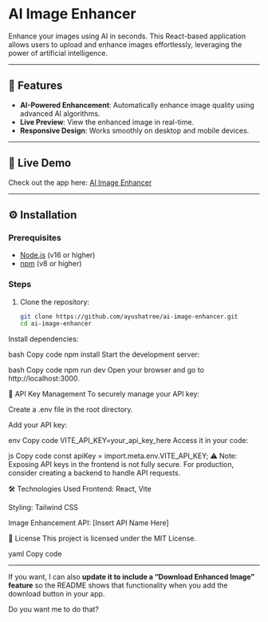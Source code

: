 # AI Image Enhancer

Enhance your images using AI in seconds. This React-based application allows users to upload and enhance images effortlessly, leveraging the power of artificial intelligence.

---

## 🚀 Features

- **AI-Powered Enhancement**: Automatically enhance image quality using advanced AI algorithms.
- **Live Preview**: View the enhanced image in real-time.
- **Responsive Design**: Works smoothly on desktop and mobile devices.

---

## 📸 Live Demo

Check out the app here: [AI Image Enhancer](https://ai-image-enhancer-nu.vercel.app/)

---

## ⚙️ Installation

### Prerequisites

- [Node.js](https://nodejs.org/) (v16 or higher)  
- [npm](https://www.npmjs.com/) (v8 or higher)  

### Steps

1. Clone the repository:

   ```bash
   git clone https://github.com/ayushatree/ai-image-enhancer.git
   cd ai-image-enhancer
Install dependencies:

bash
Copy code
npm install
Start the development server:

bash
Copy code
npm run dev
Open your browser and go to http://localhost:3000.

🔐 API Key Management
To securely manage your API key:

Create a .env file in the root directory.

Add your API key:

env
Copy code
VITE_API_KEY=your_api_key_here
Access it in your code:

js
Copy code
const apiKey = import.meta.env.VITE_API_KEY;
⚠️ Note: Exposing API keys in the frontend is not fully secure. For production, consider creating a backend to handle API requests.

🛠️ Technologies Used
Frontend: React, Vite

Styling: Tailwind CSS

Image Enhancement API: [Insert API Name Here]

📄 License
This project is licensed under the MIT License.

yaml
Copy code

---

If you want, I can also **update it to include a “Download Enhanced Image” feature** so the README shows that functionality when you add the download button in your app.  

Do you want me to do that?
